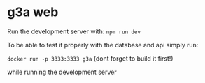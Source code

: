 # g3a web

Run the development server with:
`npm run dev`

To be able to test it properly with the database and api simply run:

`docker run -p 3333:3333 g3a` (dont forget to build it first!)

while running the development server